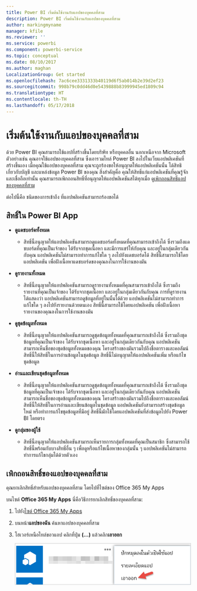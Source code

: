 ```yaml
---
title: Power BI เริ่มต้นใช้งานกับแอปของบุคคลที่สาม
description: Power BI เริ่มต้นใช้งานกับแอปของบุคคลที่สาม
author: markingmyname
manager: kfile
ms.reviewer: ''
ms.service: powerbi
ms.component: powerbi-service
ms.topic: conceptual
ms.date: 08/10/2017
ms.author: maghan
LocalizationGroup: Get started
ms.openlocfilehash: 7ac6cee3331333b40119d6f5ab014b2e39d2ef23
ms.sourcegitcommit: 998b79c0dd46d0e5439888b83999945ed1809c94
ms.translationtype: HT
ms.contentlocale: th-TH
ms.lasthandoff: 05/17/2018
---
```

# <a name="get-started-with-third-party-apps"></a>เริ่มต้นใช้งานกับแอปของบุคคลที่สาม
ด้วย Power BI คุณสามารถใช้แอปที่สร้างขึ้นโดยบริษัท หรือบุคคลอื่น นอกเหนือจาก Microsoft ตัวอย่างเช่น คุณอาจใช้แอปของบุคคลที่สาม ซึ่งเอารวมไทล์ Power BI ลงไปในเว็บแอปพลิเคชันที่สร้างขึ้นเอง เมื่อคุณใช้แอปของบุคคลที่สาม คุณจะถูกร้องขอให้อนุญาตให้แอปพลิเคชันนั้น ได้สิทธิเกี่ยวกับบัญชี และแหล่งข้อมูล Power BI ของคุณ สิ่งสำคัญคื่อ คุณให้สิทธิ์แก่แอปพลิเคชันที่คุณรู้จักและเชื่อถือเท่านั้น คุณสามารถเพิกถอนสิทธิ์ที่อนุญาตให้แอปพลิเคชันสได้ทุกเมื่อ ดู[เพิกถอนสิทธิ์แอปของบุคคลที่สาม](#revoke)

ต่อไปนี้คือ ชนิดของการเข้าถึง ที่แอปพลิเคชันสามารถร้องขอได้

## <a name="power-bi-app-permissions"></a>สิทธิ์ใน Power BI App
* **ดูแดชบอร์ดทั้งหมด**
  
  * สิทธิ์นี้อนุญาตให้แอปพลิเคชันสามารถดูแดชบอร์ดทั้งหมดที่คุณสามารถเข้าถึงได้ ซึ่งรวมถึงแดชบอร์ดที่คุณเป็นเจ้าของ ได้รับจากชุดเนื้อหา และมีการแชร์ให้กับคุณ และอยู่ในกลุ่มเดียวกันกับคุณ แอปพลิเคชันไม่สามารถทำการแก้ไขใด ๆ ลงไปยังแดชบอร์ดได้ สิทธิ์นี้สามารถใช้โดยแอปพลิเคชัน เพื่อฝังเนื้อหาแดชบอร์ดของคุณลงในการใช้งานของมัน
* **ดูรายงานทั้งหมด**
  
  * สิทธิ์นี้อนุญาตให้แอปพลิเคชันสามารถดูรายงานทั้งหมดที่คุณสามารถเข้าถึงได้ ซึ่งรวมถึงรายงานที่คุณเป็นเจ้าของ ได้รับจากชุดเนื้อหา และอยู่ในกลุ่มเดียวกันกับคุณ การที่ดูรายงานได้แสดงว่า แอปพลิเคชันสามารถดูข้อมูลที่อยู่ในนั้นได้ด้วย แอปพลิเคชันไม่สามารถทำการแก้ไขใด ๆ ลงไปยังรายงานด้วยตนเอง สิทธิ์นี้สามารถใช้โดยแอปพลิเคชัน เพื่อฝังเนื้อหารายงานของคุณลงในการใช้งานของมัน
* **ดูชุดข้อมูลทั้งหมด**
  
  * สิทธิ์นี้อนุญาตให้แอปพลิเคชันสามารถดูชุดข้อมูลทั้งหมดที่คุณสามารถเข้าถึงได้ ซึ่งรวมถึงชุดข้อมูลที่คุณเป็นเจ้าของ ได้รับจากชุดเนื้อหา และอยู่ในกลุ่มเดียวกันกับคุณ แอปพลิเคชันสามารถเห็นชื่อของชุดข้อมูลทั้งหมดของคุณ โครงสร้างของมันรวมไปถึงชื่อตารางและคอลัมน์ สิทธิ์นี้ให้สิทธิ์ในการอ่านข้อมูลในชุดข้อมูล สิทธิ์นี้ไม่อนุญาตให้แอปพลิเคชันเพิ่ม หรือแก้ไขชุดข้อมูล
* **อ่านและเขียนชุดข้อมูลทั้งหมด**
  
  * สิทธิ์นี้อนุญาตให้แอปพลิเคชันสามารถดูชุดข้อมูลทั้งหมดที่คุณสามารถเข้าถึงได้ ซึ่งรวมถึงชุดข้อมูลที่คุณเป็นเจ้าของ ได้รับจากชุดเนื้อหา และอยู่ในกลุ่มเดียวกันกับคุณ แอปพลิเคชันสามารถเห็นชื่อของชุดข้อมูลทั้งหมดของคุณ โครงสร้างของมันรวมไปถึงชื่อตารางและคอลัมน์ สิทธิ์นี้ให้สิทธิ์ในการอ่านและเขียนข้อมูลในชุดข้อมูล แอปพลิเคชันยังสามารถสร้างชุดข้อมูลใหม่ หรือทำการแก้ไขชุดข้อมูลที่มีอยู่ สิทธิ์นี้มักใช้โดยแอปพลิเคชันที่ส่งข้อมูลไปยัง Power BI โดยตรง
* **ดูกลุ่มของผู้ใช้**
  
  * สิทธิ์นี้อนุญาตให้แอปพลิเคชันสามารถเห็นรายการกลุ่มทั้งหมดที่คุณเป็นสมาชิก ซึ่งสามารถใช้สิทธิ์นี้พร้อมกับบางสิทธิ์อื่น ๆ เพื่อดูหรือแก้ไขเนื้อหาของกลุ่มนั้น ๆ แอปพลิเคชันไม่สามารถทำการแก้ไขกลุ่มได้ด้วยตัวเอง

<a name="revoke"/>

## <a name="revoke-third-party-app-permissions"></a>เพิกถอนสิทธิ์ของแอปของบุคคลที่สาม
คุณยกเลิกสิทธิ์สำหรับแอปของบุคคลที่สาม โดยไปที่ไซต์ของ Office 365 My Apps

บนไซต์ **Office 365 My Apps** นี่คือวิธีการยกเลิกสิทธิ์ของบุคคลที่สาม:

1. ไปยัง[ไซต์ Office 365 My Apps](https://portal.office.com/myapps)
2. บนหน้า**แอปของฉัน** ค้นหาแอปของบุคคลที่สาม
3. โฮเวอร์เหนือไทล์ขอวแอป คลิกที่ปุ่ม **(...)**  แล้วคลิก**เอาออก**
   
   ![](media/service-power-bi-get-started-third-party-apps/remove.png)

